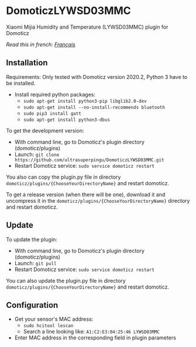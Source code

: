 # DomoticzLYWSD03MMC
Xiaomi Mijia Humidity and Temperature (LYWSD03MMC) plugin for Domoticz

*Read this in french: [Français](README.fr.md)*
## Installation
Requirements: Only tested with Domoticz version 2020.2, Python 3 have to be installed.
* Install required python packages:
   - ```sudo apt-get install python3-pip libglib2.0-dev```
   - ```sudo apt-get install --no-install-recommends bluetooth```
   - ```sudo pip3 install gatt```
   - ```sudo apt-get install python3-dbus```
 
To get the development version:
* With command line, go to Domoticz's plugin directory (domoticz/plugins)
* Launch: ```git clone https://github.com/ultrasuperpingu/DomoticzLYWSD03MMC.git```
* Restart Domoticz service: ```sudo service domoticz restart```

You also can copy the plugin.py file in directory ```domoticz/plugins/{ChooseYourDirectoryName}``` and restart domoticz.

To get a release version (when there will be one), download it and uncompress it in the ```domoticz/plugins/{ChooseYourDirectoryName}``` directory and restart domoticz.

## Update

To update the plugin:

* With command line, go to Domoticz's plugin directory (domoticz/plugins)
* Launch: ```git pull```
* Restart Domoticz service: ```sudo service domoticz restart```

You can also update the plugin.py file in directory ```domoticz/plugins/{ChooseYourDirectoryName}``` and restart domoticz.

## Configuration
 * Get your sensor's MAC address:
   - ```sudo hcitool lescan```
   - Search a line looking like: ```A1:C2:E3:04:25:46 LYWSD03MMC```
 * Enter MAC address in the corresponding field in plugin parameters

